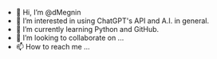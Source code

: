 - 👋 Hi, I’m @dMegnin
- 👀 I’m interested in using ChatGPT's API and A.I. in general.
- 🌱 I’m currently learning Python and GitHub.
- 💞️ I’m looking to collaborate on ...
- 📫 How to reach me ...

<!---
dMegnin/dMegnin is a ✨ special ✨ repository because its `README.md` (this file) appears on your GitHub profile.
You can click the Preview link to take a look at your changes.
--->
